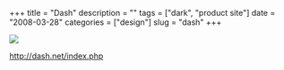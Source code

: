 +++
title = "Dash"
description = ""
tags = ["dark", "product site"]
date = "2008-03-28"
categories = ["design"]
slug = "dash"
+++


 

  <div id="screens-thumbs" class="clearfix">
    <div class="txt-center" id="design-submission"><a href="http://dash.net/index.php"><img id='bluga-thumbnail-766' class='bluga-thumbnail large' src='/media/bluga/
wt47f2757aa3172.jpg'/></a></div>  
  </div>   
<p><a href="http://dash.net/index.php">http://dash.net/index.php</a></p>




